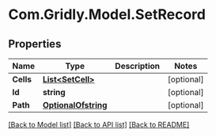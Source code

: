 # Com.Gridly.Model.SetRecord

## Properties

Name | Type | Description | Notes
------------ | ------------- | ------------- | -------------
**Cells** | [**List&lt;SetCell&gt;**](SetCell.md) |  | [optional] 
**Id** | **string** |  | [optional] 
**Path** | [**OptionalOfstring**](OptionalOfstring.md) |  | [optional] 

[[Back to Model list]](../README.md#documentation-for-models) [[Back to API list]](../README.md#documentation-for-api-endpoints) [[Back to README]](../README.md)

